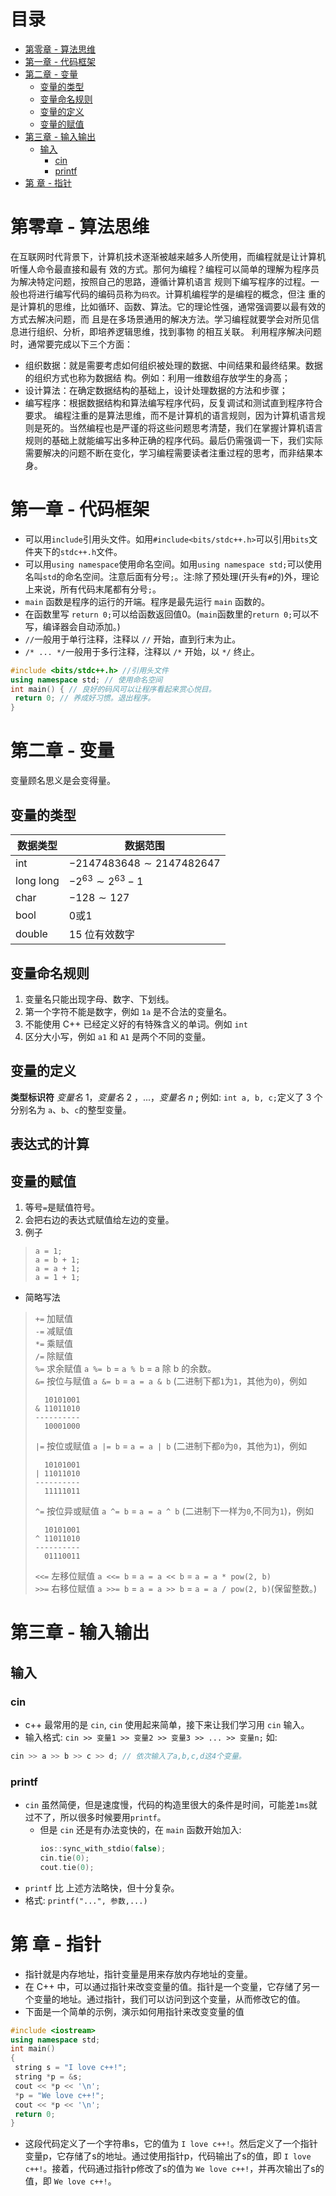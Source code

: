 # 目录

- [第零章 - 算法思维](#第零章---算法思维)
- [第一章 - 代码框架](#第一章---代码框架)
- [第二章 - 变量](#第二章---变量)
  - [变量的类型](#变量的类型)
  - [变量命名规则](#变量命名规则)
  - [变量的定义](#变量的定义)
  - [变量的赋值](#变量的赋值)
- [第三章 - 输入输出](#第三章---输入输出)
  - [输入](#输入)
    - [cin](#cin)
    - [printf](#printf)
- [第 章 - 指针](#第-章---指针)

# 第零章 - 算法思维

在互联网时代背景下，计算机技术逐渐被越来越多人所使用，而编程就是让计算机听懂人命令最直接和最有
效的方式。那何为编程？编程可以简单的理解为程序员为解决特定问题，按照自己的思路，遵循计算机语言
规则下编写程序的过程。一般也将进行编写代码的编码员称为`码农`。计算机编程学的是编程的概念，但注
重的是计算机的思维，比如循环、函数、算法。它的理论性强，通常强调要以最有效的方式去解决问题，而
且是在多场景通用的解决方法。学习编程就要学会对所见信息进行组织、分析，即培养逻辑思维，找到事物
的相互关联。
利用程序解决问题时，通常要完成以下三个方面：

- 组织数据：就是需要考虑如何组织被处理的数据、中间结果和最终结果。数据的组织方式也称为数据结
构。例如：利用一维数组存放学生的身高；
- 设计算法：在确定数据结构的基础上，设计处理数据的方法和步骤；
- 编写程序：根据数据结构和算法编写程序代码，反复调试和测试直到程序符合要求。
编程注重的是算法思维，而不是计算机的语言规则，因为计算机语言规则是死的。当然编程也是严谨的将这些问题思考清楚，我们在掌握计算机语言规则的基础上就能编写出多种正确的程序代码。最后仍需强调一下，我们实际需要解决的问题不断在变化，学习编程需要读者注重过程的思考，而非结果本身。

# 第一章 - 代码框架

- 可以用`include`引用头文件。如用`#include<bits/stdc++.h>`可以引用`bits`文件夹下的`stdc++.h`文件。
- 可以用`using namespace`使用命名空间。如用`using namespace std;`可以使用名叫`std`的命名空间。注意后面有分号`;`。注:除了预处理(开头有`#`的)外，理论上来说，所有代码末尾都有分号`;`。
- `main` 函数是程序的运行的开端。程序是最先运行 `main` 函数的。
- 在函数里写 `return 0;`可以给函数返回值0。(`main`函数里的`return 0;`可以不写，编译器会自动添加。)
- `//`一般用于单行注释，注释以 `//` 开始，直到行末为止。
- `/* ... */`一般用于多行注释，注释以 `/*` 开始，以 `*/` 终止。

```cpp
#include <bits/stdc++.h> //引用头文件
using namespace std; // 使用命名空间
int main() { // 良好的码风可以让程序看起来赏心悦目。
 return 0; // 养成好习惯。退出程序。
}
```

# 第二章 - 变量

变量顾名思义是会变得量。

## 变量的类型

| 数据类型  | 数据范围                        |
| --------- | --------------------------   |
| int       | $-2147483648\sim 2147482647$ |
| long long | $-2^{63} \sim 2^{63}-1$      |
| char      | $-128 \sim 127$              |
| bool      | 0或1                          |
| double    | $15$ 位有效数字                |

## 变量命名规则

1. 变量名只能出现字母、数字、下划线。
2. 第一个字符不能是数字，例如 `1a` 是不合法的变量名。
3. 不能使用 C++ 已经定义好的有特殊含义的单词。例如 `int`
4. 区分大小写，例如 `a1` 和 `A1` 是两个不同的变量。

## 变量的定义

**类型标识符** _变量名_ $1$，_变量名_ $2$ ，...，_变量名_ $n$ **;**
例如: `int a, b, c;`定义了 $3$ 个分别名为 `a`、`b`、`c`的整型变量。

## 表达式的计算


## 变量的赋值

1. 等号`=`是赋值符号。
1. 会把右边的表达式赋值给左边的变量。
1. 例子
> `a = 1;`\
> `a = b + 1;`\
> `a = a + 1;`\
> `a = 1 + 1;`
- 简略写法
> `+=` 加赋值\
> `-=` 减赋值\
> `*=` 乘赋值\
> `/=` 除赋值\
> `%=` 求余赋值 `a %= b` = `a % b` = a 除 b 的余数。\
> `&=` 按位与赋值 `a &= b` = `a = a & b` (二进制下都`1`为`1`，其他为`0`)，例如
> ```
>   10101001
> & 11011010
> ----------
>   10001000
> ```
> `|=` 按位或赋值 `a |= b` = `a = a | b` (二进制下都`0`为`0`，其他为`1`)，例如
> ```
>   10101001
> | 11011010
> ----------
>   11111011
> ```
> `^=` 按位异或赋值 `a ^= b` = `a = a ^ b` (二进制下一样为`0`,不同为`1`)，例如
> ```
>   10101001
> ^ 11011010
> ----------
>   01110011
> ```
> `<<=` 左移位赋值 `a <<= b` = `a = a << b` = `a = a * pow(2, b)`\
> `>>=` 右移位赋值 `a >>= b` = `a = a >> b` = `a = a / pow(2, b)`(保留整数。)

# 第三章 - 输入输出

## 输入

### cin
- c++ 最常用的是 `cin`, `cin` 使用起来简单，接下来让我们学习用 `cin` 输入。
- 输入格式: `cin >> 变量1 >> 变量2 >> 变量3 >> ... >> 变量n;`
如:
```cpp
cin >> a >> b >> c >> d; // 依次输入了a,b,c,d这4个变量。
```
### printf
- `cin` 虽然简便，但是速度慢，代码的构造里很大的条件是时间，可能差`1ms`就过不了，所以很多时候要用`printf`。
  - 但是 `cin` 还是有办法变快的，在 `main` 函数开始加入:
    ```cpp
    ios::sync_with_stdio(false);
    cin.tie(0);
    cout.tie(0);
    ```
- `printf` 比 上述方法略快，但十分复杂。
- 格式: `printf("...", 参数,...)`
# 第 章 - 指针

- 指针就是内存地址，指针变量是用来存放内存地址的变量。
- 在 C++ 中，可以通过指针来改变变量的值。指针是一个变量，它存储了另一个变量的地址。通过指针，我们可以访问到这个变量，从而修改它的值。
- 下面是一个简单的示例，演示如何用指针来改变变量的值

```cpp
#include <iostream> 
using namespace std;
int main()
{
 string s = "I love c++!";
 string *p = &s;
 cout << *p << '\n';
 *p = "We love c++!";
 cout << *p << '\n';
 return 0;
}
```

- 这段代码定义了一个字符串s，它的值为 `I love c++!`。然后定义了一个指针变量p，它存储了s的地址。通过使用指针p，代码输出了s的值，即 `I love c++!`。接着，代码通过指针p修改了s的值为 `We love c++!`，并再次输出了s的值，即 `We love c++!`。

